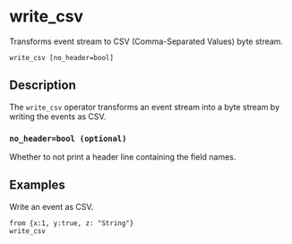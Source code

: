 # write_csv

Transforms event stream to CSV (Comma-Separated Values) byte stream.

```tql
write_csv [no_header=bool]
```

## Description

The `write_csv` operator transforms an event stream into a byte stream by writing
the events as CSV.

### `no_header=bool (optional)`

Whether to not print a header line containing the field names.

## Examples

Write an event as CSV.

```tql
from {x:1, y:true, z: "String"}
write_csv
```
